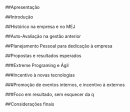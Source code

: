 ##Apresentação

##Introdução

##Histórico na empresa e no MEJ

##Auto-Avaliação na gestão anterior

##Planejamento Pessoal para dedicação à empresa

##Propostas e resultados esperados

###Extreme Programing e Ágil

###Incentivo à novas tecnologias

###Promoção de eventos internos, e incentivo à externos

###Foco em resultado, sem esquecer da q

##Considerações finais